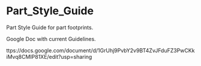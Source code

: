 Part_Style_Guide
================

Part Style Guide for part footprints.

Google Doc with current Guidelines.

ttps://docs.google.com/document/d/1GrUhj9PvbY2v9BT4ZvJFduFZ3PwCKkiMvq8CMIP81XE/edit?usp=sharing
